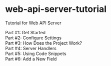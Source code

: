 # web-api-server-tutorial
Tutorial for Web API Server

Part #1: Get Started \
Part #2: Configure Settings \
Part #3: How Does the Project Work? \
Part #4: Server Handlers \
Part #5: Using Code Snippets \
Part #6: Add a New Field

